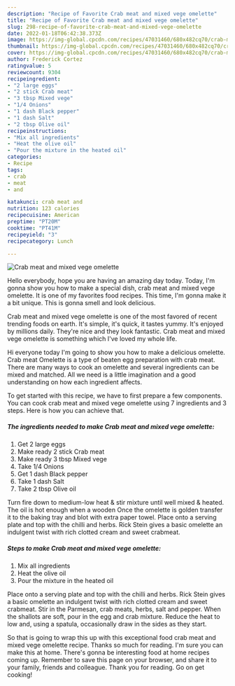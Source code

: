 ```yaml
---
description: "Recipe of Favorite Crab meat and mixed vege omelette"
title: "Recipe of Favorite Crab meat and mixed vege omelette"
slug: 298-recipe-of-favorite-crab-meat-and-mixed-vege-omelette
date: 2022-01-18T06:42:38.373Z
image: https://img-global.cpcdn.com/recipes/47031460/680x482cq70/crab-meat-and-mixed-vege-omelette-recipe-main-photo.jpg
thumbnail: https://img-global.cpcdn.com/recipes/47031460/680x482cq70/crab-meat-and-mixed-vege-omelette-recipe-main-photo.jpg
cover: https://img-global.cpcdn.com/recipes/47031460/680x482cq70/crab-meat-and-mixed-vege-omelette-recipe-main-photo.jpg
author: Frederick Cortez
ratingvalue: 5
reviewcount: 9304
recipeingredient:
- "2 large eggs"
- "2 stick Crab meat"
- "3 tbsp Mixed vege"
- "1/4 Onions"
- "1 dash Black pepper"
- "1 dash Salt"
- "2 tbsp Olive oil"
recipeinstructions:
- "Mix all ingredients"
- "Heat the olive oil"
- "Pour the mixture in the heated oil"
categories:
- Recipe
tags:
- crab
- meat
- and

katakunci: crab meat and 
nutrition: 123 calories
recipecuisine: American
preptime: "PT20M"
cooktime: "PT41M"
recipeyield: "3"
recipecategory: Lunch

---
```



![Crab meat and mixed vege omelette](https://img-global.cpcdn.com/recipes/47031460/680x482cq70/crab-meat-and-mixed-vege-omelette-recipe-main-photo.jpg)

Hello everybody, hope you are having an amazing day today. Today, I'm gonna show you how to make a special dish, crab meat and mixed vege omelette. It is one of my favorites food recipes. This time, I'm gonna make it a bit unique. This is gonna smell and look delicious.

Crab meat and mixed vege omelette is one of the most favored of recent trending foods on earth. It's simple, it's quick, it tastes yummy. It's enjoyed by millions daily. They're nice and they look fantastic. Crab meat and mixed vege omelette is something which I've loved my whole life.

Hi everyone today I&#39;m going to show you how to make a delicious omelette. Crab meat Omelette is a type of beaten egg preparation with crab meat. There are many ways to cook an omelette and several ingredients can be mixed and matched. All we need is a little imagination and a good understanding on how each ingredient affects.


To get started with this recipe, we have to first prepare a few components. You can cook crab meat and mixed vege omelette using 7 ingredients and 3 steps. Here is how you can achieve that.

<!--inarticleads1-->

##### The ingredients needed to make Crab meat and mixed vege omelette:

1. Get 2 large eggs
1. Make ready 2 stick Crab meat
1. Make ready 3 tbsp Mixed vege
1. Take 1/4 Onions
1. Get 1 dash Black pepper
1. Take 1 dash Salt
1. Take 2 tbsp Olive oil


Turn fire down to medium-low heat &amp; stir mixture until well mixed &amp; heated. The oil is hot enough when a wooden Once the omelette is golden transfer it to the baking tray and blot with extra paper towel. Place onto a serving plate and top with the chilli and herbs. Rick Stein gives a basic omelette an indulgent twist with rich clotted cream and sweet crabmeat. 

<!--inarticleads2-->

##### Steps to make Crab meat and mixed vege omelette:

1. Mix all ingredients
1. Heat the olive oil
1. Pour the mixture in the heated oil


Place onto a serving plate and top with the chilli and herbs. Rick Stein gives a basic omelette an indulgent twist with rich clotted cream and sweet crabmeat. Stir in the Parmesan, crab meats, herbs, salt and pepper. When the shallots are soft, pour in the egg and crab mixture. Reduce the heat to low and, using a spatula, occasionally draw in the sides as they start. 

So that is going to wrap this up with this exceptional food crab meat and mixed vege omelette recipe. Thanks so much for reading. I'm sure you can make this at home. There's gonna be interesting food at home recipes coming up. Remember to save this page on your browser, and share it to your family, friends and colleague. Thank you for reading. Go on get cooking!
